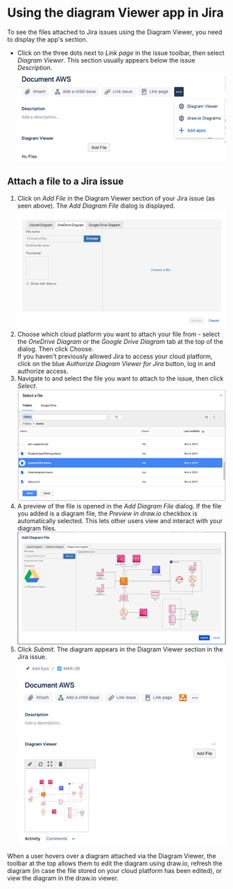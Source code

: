 # Using the diagram Viewer app in Jira

To see the files attached to Jira issues using the Diagram Viewer, you need to display the app's section.

  * Click on the three dots next to _Link page_ in the issue toolbar, then select _Diagram Viewer_. This section usually appears below the issue _Description_. <br/>
  ![Enable the Diagram Viewer section in Jira issues](img/enable-diagram-viewer-section-jira.png)

## Attach a file to a Jira issue

1. Click on _Add File_ in the Diagram Viewer section of your Jira issue (as seen above). The _Add Diagram File_ dialog is displayed. <br />
![File selection dialog for the Diagram Viewer app in Jira](img/file-selection-diagram-viewer-jira.png)
2. Choose which cloud platform you want to attach your file from - select the _OneDrive Diagram_ or the _Google Drive Diagram_ tab at the top of the dialog. Then click Choose.<br />
If you haven't previously allowed Jira to access your cloud platform, click on the blue _Authorize Diagram Viewer for Jira_ button, log in and authorize access.
3. Navigate to and select the file you want to attach to the issue, then click _Select_.<br />
![Select a file to add to your Jira issue via the Diagram Viewer](img/choose-file-jira.png)
4. A preview of the file is opened in the _Add Diagram File_ dialog. If the file you added is a diagram file, the _Preview in draw.io_ checkbox is automatically selected. This lets other users view and interact with your diagram files. <br />
![Preview the file you want to add to your Jira issue using the Diagram Viewer app](img/add-diagram-file-preview-jira.png)  
5. Click _Submit_. The diagram appears in the Diagram Viewer section in the Jira issue. <br />
![Hover to see the toolbar on diagrams attached to Jira issues using the Diagram Viewer app](img/diagram-toolbar-Jira-issue.png)

When a user hovers over a diagram attached via the Diagram Viewer, the toolbar at the top allows them to edit the diagram using draw.io, refresh the diagram (in case the file stored on your cloud platform has been edited), or view the diagram in the draw.io viewer.
